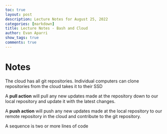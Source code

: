 ```yaml
---
toc: true
layout: post
description: Lecture Notes for August 25, 2022
categories: [markdown]
title: Lecture Notes - Bash and Cloud
author: Evan Aparri
show_tags: true
comments: true
---
```


# Notes

The cloud has all git repositories. Individual computers can clone repositories from the cloud takes it to their SSD

A **pull action** will pull any new updates made at the repository down to our local repository and update it with the latest changes.

A **push action** will push any new updates made at the local repository to our remote repository in the cloud and contribute to the git repository.

A sequence is two or more lines of code